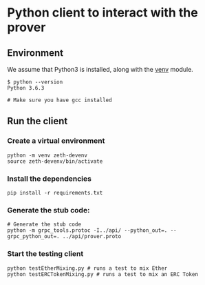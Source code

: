 # Python client to interact with the prover

## Environment

We assume that Python3 is installed, along with the [venv](https://docs.python.org/3/library/venv.html#module-venv) module.

```
$ python --version
Python 3.6.3

# Make sure you have gcc installed
```

## Run the client

### Create a virtual environment

```
python -m venv zeth-devenv
source zeth-devenv/bin/activate
```

### Install the dependencies

```
pip install -r requirements.txt
```

### Generate the stub code:

```
# Generate the stub code
python -m grpc_tools.protoc -I../api/ --python_out=. --grpc_python_out=. ../api/prover.proto
```

### Start the testing client

```
python testEtherMixing.py # runs a test to mix Ether
python testERCTokenMixing.py # runs a test to mix an ERC Token
```
